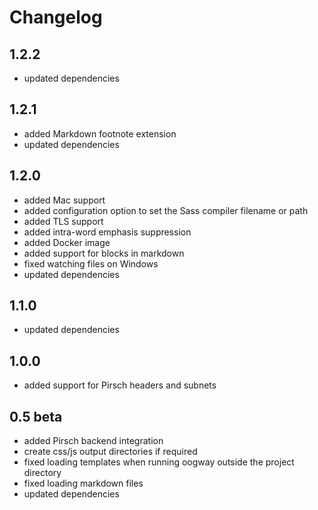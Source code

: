 # Changelog

## 1.2.2

* updated dependencies

## 1.2.1

* added Markdown footnote extension
* updated dependencies

## 1.2.0

* added Mac support
* added configuration option to set the Sass compiler filename or path
* added TLS support
* added intra-word emphasis suppression
* added Docker image
* added support for blocks in markdown
* fixed watching files on Windows
* updated dependencies

## 1.1.0

* updated dependencies

## 1.0.0

* added support for Pirsch headers and subnets

## 0.5 beta

* added Pirsch backend integration
* create css/js output directories if required
* fixed loading templates when running oogway outside the project directory
* fixed loading markdown files
* updated dependencies
